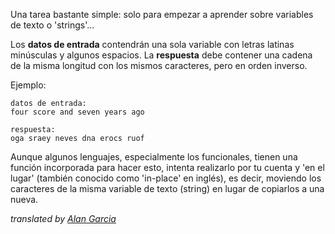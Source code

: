 <!-- #Invertir una Variable de Texto -->
Una tarea bastante simple: solo para empezar a aprender sobre variables de texto o 'strings'...

Los **datos de entrada** contendrán una sola variable con letras latinas minúsculas y algunos espacios.
La **respuesta** debe contener una cadena de la misma longitud con los mismos caracteres, pero en orden inverso.

Ejemplo:

    datos de entrada:
    four score and seven years ago
    
    respuesta:
    oga sraey neves dna erocs ruof

Aunque algunos lenguajes, especialmente los funcionales, tienen una función incorporada para hacer esto, intenta realizarlo por tu cuenta y 
'en el lugar' (también conocido como 'in-place' en inglés), es decir, moviendo los caracteres de la misma variable de texto (string) en lugar de copiarlos a una nueva.

_translated by [Alan Garcia](/index/user_profile/st-allan)_